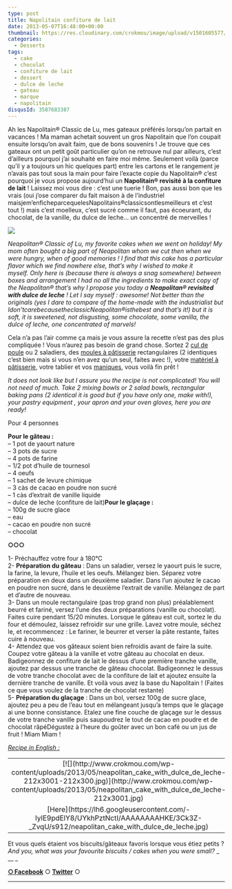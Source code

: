 ```yaml
---
type: post
title: Napolitain confiture de lait
date: 2013-05-07T16:48:00+00:00
thumbnail: https://res.cloudinary.com/crokmou/image/upload/v1501605577/20130429_napolitain_confiture_de_lait_dulce_de_leche_0027-160x107_fxyjwk.jpg
categories: 
  - Desserts
tags: 
  - cake
  - chocolat
  - confiture de lait
  - dessert
  - dulce de leche
  - gateau
  - marque
  - napolitain
disqusId: 3587683387
---
```


Ah les Napolitain® Classic de Lu, mes gateaux préférés lorsqu’on partait en vacances ! Ma maman achetait souvent un gros Napolitain que l’on coupait ensuite lorsqu’on avait faim, que de bons souvenirs ! Je trouve que ces gateaux ont un petit goût particulier qu’on ne retrouve nul par ailleurs, c’est d’ailleurs pourquoi j’ai souhaité en faire moi même. Seulement voilà (parce qu’il y a toujours un hic quelques part) entre les cartons et le rangement je n’avais pas tout sous la main pour faire l’exacte copie du Napolitain® c’est pourquoi je vous propose aujourd’hui un **Napolitain® revisité à la confiture de lait** ! Laissez moi vous dire : c’est une tuerie ! Bon, pas aussi bon que les vrais (oui j’ose comparer du fait maison à de l’industriel maisjem’enficheparcequelesNapolitains®classicsontlesmeilleurs et c’est tout !) mais c’est moelleux, c’est sucré comme il faut, pas écoeurant, du chocolat, de la vanille, du dulce de leche… un concentré de merveilles !

[![](http://media.telemarket.fr/imgnwprd/000/000278/00027898/00027898-t0.jpg)](http://media.telemarket.fr/imgnwprd/000/000278/00027898/00027898-t0.jpg)



_Neapolitan® Classic of Lu, my favorite cakes when we went on holiday! My mom often bought a big part of Neapolitan whom we cut then when we were hungry, when of good memories ! I find that this cake has a particular flavor which we find nowhere else, that’s why I wished to make it myself. Only here is (because there is always a snag somewhere) between boxes and arrangement I had no all the ingredients to make exact copy of the Neapolitan® that’s why I propose you today a **Neapolitan® revisited with dulce de leche** ! Let I say myself : awesome! Not better than the originals (yes I dare to compare of the home-made with the industrialist but Idon’tcarebecausetheclassicNeapolitan®isthebest and that’s it!) but it is soft, it is sweetened, not disgusting, some chocolate, some vanilla, the dulce of leche, one concentrated of marvels!_



Cela n’a pas l’air comme ça mais je vous assure la recette n’est pas des plus compliquée ! Vous n’aurez pas besoin de grand chose. Sortez 2 [cul de poule](http://www.rueducommerce.fr/m/pl/malid:48515370) ou 2 saladiers, des [moules à pâtisserie](http://www.rueducommerce.fr/index/moule%20a%20patisserie) rectangulaires (2 identiques c’est bien mais si vous n’en avez qu’un seul, faites avec !), votre [matériel à pâtisserie](http://www.rueducommerce.fr/m/pl/malid:12468605), votre tablier et vos [maniques](http://www.rueducommerce.fr/m/pl/malid:4769931), vous voilà fin prêt !

_It does not look like but I assure you the recipe is not complicated! You will not need of much. Take 2 mixing bowls or 2 salad bowls, rectangular baking pans (2 identical it is good but if you have only one, make with!), your pastry equipment , your apron and your oven gloves, here you are ready!_



Pour 4 personnes

**Pour le gâteau :**  
– 1 pot de yaourt nature  
– 3 pots de sucre  
– 4 pots de farine  
– 1/2 pot d’huile de tournesol  
– 4 oeufs  
– 1 sachet de levure chimique  
– 3 càs de cacao en poudre non sucré  
– 1 càs d’extrait de vanille liquide  
– dulce de leche (confiture de lait)**Pour le glaçage :**  
– 100g de sucre glace  
– eau  
– cacao en poudre non sucré  
– chocolat

**○○○**



1- Préchauffez votre four à 180°C  
2- **Préparation du gâteau** : Dans un saladier, versez le yaourt puis le sucre, la farine, la levure, l’huile et les oeufs. Mélangez bien. Séparez votre préparation en deux dans un deuxième saladier. Dans l’un ajoutez le cacao en poudre non sucré, dans le deuxième l’extrait de vanille. Mélangez de part et d’autre de nouveau.  
3- Dans un moule rectangulaire (pas trop grand non plus) préalablement beurré et fariné, versez l’une des deux préparations (vanille ou chocolat). Faites cuire pendant 15/20 minutes. Lorsque le gâteau est cuit, sortez le du four et démoulez, laissez refroidir sur une grille. Lavez votre moule, séchez le, et recommencez : Le fariner, le beurrer et verser la pâte restante, faites cuire à nouveau.  
4- Attendez que vos gâteaux soient bien refroidis avant de faire la suite. Coupez votre gâteau à la vanille et votre gâteau au chocolat en deux. Badigeonnez de confiture de lait le dessus d’une première tranche vanille, ajoutez par dessus une tranche de gâteau chocolat. Badigeonnez le dessus de votre tranche chocolat avec de la confiture de lait et ajoutez ensuite la dernière tranche de vanille. Et voilà vous avez la base du Napolitain ! (Faites ce que vous voulez de la tranche de chocolat restante)  
5- **Préparation du glaçage** : Dans un bol, versez 100g de sucre glace, ajoutez peu a peu de l’eau tout en mélangeant jusqu’a temps que le glaçage ai une bonne consistance. Etalez une fine couche de glaçage sur le dessus de votre tranche vanille puis saupoudrez le tout de cacao en poudre et de chocolat râpéDégustez à l’heure du goûter avec un bon café ou un jus de fruit ! Miam Miam !



_[Recipe in English :](https://lh6.googleusercontent.com/-IylE9pdElY8/UYkhPztNctI/AAAAAAAAHKE/3Ck3Z-_ZvqU/s912/neapolitan_cake_with_dulce_de_leche.jpg)_

<table style="margin-left: auto; margin-right: auto; text-align: center;" cellspacing="0" cellpadding="0" align="center">

<tbody>

<tr>

<td style="text-align: center;">[![](http://www.crokmou.com/wp-content/uploads/2013/05/neapolitan_cake_with_dulce_de_leche-212x3001-212x300.jpg)](http://www.crokmou.com/wp-content/uploads/2013/05/neapolitan_cake_with_dulce_de_leche-212x3001.jpg)</td>

</tr>

<tr>

<td style="text-align: center;">[Here](https://lh6.googleusercontent.com/-IylE9pdElY8/UYkhPztNctI/AAAAAAAAHKE/3Ck3Z-_ZvqU/s912/neapolitan_cake_with_dulce_de_leche.jpg)</td>

</tr>

</tbody>

</table>

Et vous quels étaient vos biscuits/gâteaux favoris lorsque vous étiez petits ? _And you, what was your favourite biscuits / cakes when you were small?_ _  __  _

[**○<span style="font-size: xx-small; margin: 0px; outline: 0px; padding: 0px;"><span style="font-family: Arial, Helvetica, sans-serif; margin: 0px; outline: 0px; padding: 0px;"> </span></span>Facebook**](https://www.facebook.com/pages/CroKMou/148093255259077) ○ [**Twitter**](https://twitter.com/Crokmou) ○

_  __  _